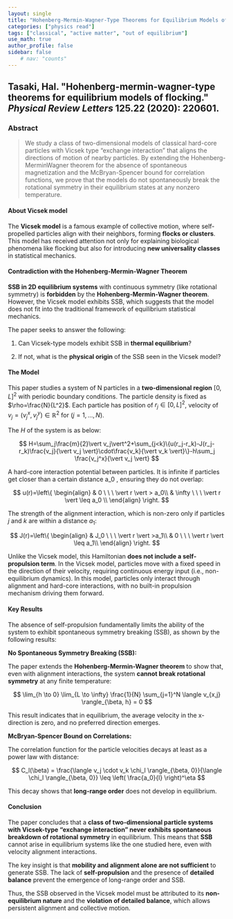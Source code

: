 ```yaml
---
layout: single
title: "Hohenberg-Mermin-Wagner-Type Theorems for Equilibrium Models of Flocking"
categories: ["physics read"]
tags: ["classical", "active matter", "out of equilibrium"]
use_math: true
author_profile: false
sidebar: false
    # nav: "counts"
---
```


## Tasaki, Hal. "Hohenberg-mermin-wagner-type theorems for equilibrium models of flocking." *Physical Review Letters* 125.22 (2020): 220601.

### Abstract

>We study a class of two-dimensional models of classical hard-core particles with Vicsek type “exchange interaction” that aligns the directions of motion of nearby particles. By extending the Hohenberg-MerminWagner theorem for the absence of spontaneous magnetization and the McBryan-Spencer bound for correlation functions, we prove that the models do not spontaneously break the rotational symmetry in their equilibrium states at any nonzero temperature.
>



#### About Vicsek model

 The **Vicsek model** is a famous example of collective motion, where self-propelled particles align with their neighbors, forming **flocks or clusters**. This model has received attention not only for explaining biological phenomena like flocking but also for introducing **new universality classes** in statistical mechanics.



#### Contradiction with the Hohenberg-Mermin-Wagner Theorem

 **SSB in 2D equilibrium systems** with continuous symmetry (like rotational symmetry) is **forbidden** by the **Hohenberg-Mermin-Wagner theorem**. However, the Vicsek model exhibits SSB, which suggests that the model does not fit into the traditional framework of equilibrium statistical mechanics.

The paper seeks to answer the following:

1. Can Vicsek-type models exhibit SSB in **thermal equilibrium**?

2. If not, what is the **physical origin** of the SSB seen in the Vicsek model?



#### The Model

 This paper studies a system of N particles in a **two-dimensional region** $[0, L]^2$ with periodic boundary conditions. The particle density is fixed as $\rho=\frac{N}{L^2}$. Each particle has position of $r_j \in [0, L]^2$, velocity of $v_j=(v^x_j, v^y_j)\in \mathbb{R}^2$ for $(j=1,...,N)$.

The $H$ of the system is as below:


$$
H=\sum_j\frac{m}{2}\vert v_j\vert^2+\sum_{j<k}\{u(r_j-r_k)-J(r_j-r_k)\frac{v_j}{\vert v_j \vert}\cdot\frac{v_k}{\vert v_k \vert}\}-h\sum_j \frac{v_j^x}{\vert v_j \vert}
$$


 A hard-core interaction potential between particles. It is infinite if particles get closer than a certain distance a_0 , ensuring they do not overlap:


$$
u(r)=\left\{ \begin{align}
& 0 \ \ \   \vert r \vert > a_0\\
& \infty \ \ \   \vert r \vert \leq a_0 \\
\end{align}
\right.
$$
 

The strength of the alignment interaction, which is non-zero only if particles $j$ and $k$ are within a distance $a_1$:


$$
J(r)=\left\{ \begin{align}
& J_0 \ \ \     \vert r \vert >a_1\\
& 0 \ \ \   \vert r \vert \leq a_1\\
\end{align}
\right.
$$


Unlike the Vicsek model, this Hamiltonian **does not include a self-propulsion term**. In the Vicsek model, particles move with a fixed speed in the direction of their velocity, requiring continuous energy input (i.e., non-equilibrium dynamics). In this model, particles only interact through alignment and hard-core interactions, with no built-in propulsion mechanism driving them forward.



#### Key Results

The absence of self-propulsion fundamentally limits the ability of the system to exhibit spontaneous symmetry breaking (SSB), as shown by the following results:



**No Spontaneous Symmetry Breaking (SSB):**

The paper extends the **Hohenberg-Mermin-Wagner theorem** to show that, even with alignment interactions, the system **cannot break rotational symmetry** at any finite temperature:


$$
\lim_{h \to 0} \lim_{L \to \infty} \frac{1}{N} \sum_{j=1}^N \langle v_{x,j} \rangle_{\beta, h} = 0
$$


This result indicates that in equilibrium, the average velocity in the x-direction is zero, and no preferred direction emerges.



**McBryan-Spencer Bound on Correlations:**

The correlation function for the particle velocities decays at least as a power law with distance:


$$
C_l(\beta) = \frac{\langle v_j \cdot v_k \chi_l \rangle_{\beta, 0}}{\langle \chi_l \rangle_{\beta, 0}} \leq \left( \frac{a_0}{l} \right)^\eta
$$


This decay shows that **long-range order** does not develop in equilibrium.



#### Conclusion

 The paper concludes that a **class of two-dimensional particle systems with Vicsek-type “exchange interaction” never exhibits spontaneous breakdown of rotational symmetry** in equilibrium. This means that **SSB** cannot arise in equilibrium systems like the one studied here, even with velocity alignment interactions.

The key insight is that **mobility and alignment alone are not sufficient** to generate SSB. The lack of **self-propulsion** and the presence of **detailed balance** prevent the emergence of long-range order and SSB.

Thus, the SSB observed in the Vicsek model must be attributed to its **non-equilibrium nature** and the **violation of detailed balance**, which allows persistent alignment and collective motion.
